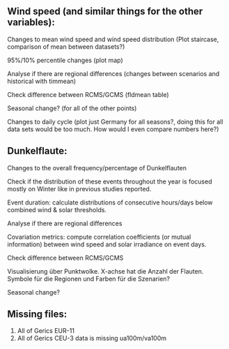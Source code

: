 Wind speed (and similar things for the other variables):
------
Changes to mean wind speed and wind speed distribution (Plot staircase, comparison of mean between datasets?)

95%/10% percentile changes (plot map)

Analyse if there are regional differences (changes between scenarios and historical with timmean)

Check difference between RCMS/GCMS (fldmean table)

Seasonal change? (for all of the other points)

Changes to daily cycle (plot just Germany for all seasons?, doing this for all data sets would be too much. How would I even compare numbers here?)

Dunkelflaute:
-------
Changes to the overall frequency/percentage of Dunkelflauten

Check if the distribution of these events throughout the year is focused mostly on Winter like in previous studies reported.

Event duration: calculate distributions of consecutive hours/days below combined wind & solar thresholds.

Analyse if there are regional differences

Covariation metrics: compute correlation coefficients (or mutual information) between wind speed and solar irradiance on event days.

Check difference between RCMS/GCMS

Visualisierung über Punktwolke. X-achse hat die Anzahl der Flauten. Symbole für die Regionen und Farben für die Szenarien?

Seasonal change?

Missing files:
-------
1. All of Gerics EUR-11
2. All of Gerics CEU-3 data is missing ua100m/va100m 